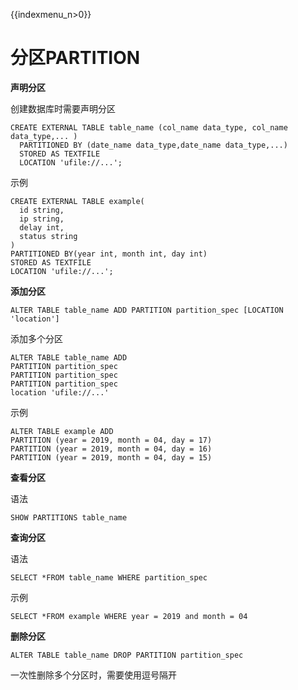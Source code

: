 {{indexmenu_n>0}}

# 分区PARTITION

**声明分区**

创建数据库时需要声明分区

    CREATE EXTERNAL TABLE table_name (col_name data_type, col_name data_type,... )
      PARTITIONED BY (date_name data_type,date_name data_type,...)
      STORED AS TEXTFILE
      LOCATION 'ufile://...';

示例

    CREATE EXTERNAL TABLE example(
      id string, 
      ip string, 
      delay int, 
      status string
    )
    PARTITIONED BY(year int, month int, day int)
    STORED AS TEXTFILE
    LOCATION 'ufile://...';

**添加分区**

    ALTER TABLE table_name ADD PARTITION partition_spec [LOCATION 'location']

添加多个分区

    ALTER TABLE table_name ADD 
    PARTITION partition_spec
    PARTITION partition_spec
    PARTITION partition_spec
    location 'ufile://...'

示例

    ALTER TABLE example ADD
    PARTITION (year = 2019, month = 04, day = 17)
    PARTITION (year = 2019, month = 04, day = 16)
    PARTITION (year = 2019, month = 04, day = 15)

**查看分区** 

语法

    SHOW PARTITIONS table_name

**查询分区**

语法

    SELECT *FROM table_name WHERE partition_spec

示例

    SELECT *FROM example WHERE year = 2019 and month = 04

**删除分区**

    ALTER TABLE table_name DROP PARTITION partition_spec

一次性删除多个分区时，需要使用逗号隔开
